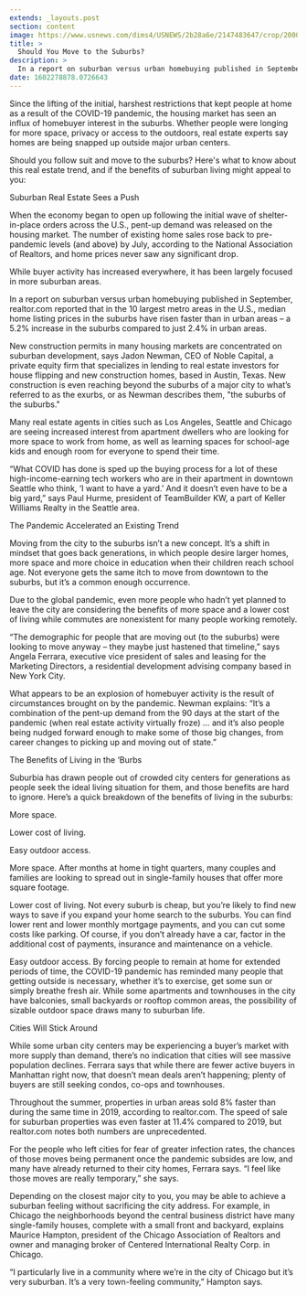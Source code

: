 ```yaml
--- 
extends: _layouts.post 
section: content 
image: https://www.usnews.com/dims4/USNEWS/2b28a6e/2147483647/crop/2000x1333%2B0%2B0/resize/1200x1200%3E/quality/85/?url=http%3A%2F%2Fmedia.beam.usnews.com%2F27%2F41%2F98b2003240f39c5cd1fd0b0ed428%2F201008-suburbssunset-stock.jpg 
title: > 
  Should You Move to the Suburbs? 
description: > 
  In a report on suburban versus urban homebuying published in September, realtor.com reported that in the 10 largest metro areas in the U.S., median home listing prices in the suburbs have risen faster than in urban areas – a 5.2% increase in the suburbs compared to just 2.4% in urban areas.New construction is even reaching beyond the suburbs of a major city to what’s referred to as the exurbs, or as Newman describes them, "the suburbs of the suburbs."The Pandemic Accelerated an Existing TrendMoving from the city to the suburbs isn’t a new concept.Not everyone gets the same itch to move from downtown to the suburbs, but it’s a common enough occurrence.Not every suburb is cheap, but you’re likely to find new ways to save if you expand your home search to the suburbs. 
date: 1602278878.0726643 
--- 
```

Since the lifting of the initial, harshest restrictions that kept people at home as a result of the COVID-19 pandemic, the housing market has seen an influx of homebuyer interest in the suburbs. Whether people were longing for more space, privacy or access to the outdoors, real estate experts say homes are being snapped up outside major urban centers.

Should you follow suit and move to the suburbs? Here's what to know about this real estate trend, and if the benefits of suburban living might appeal to you:



Suburban Real Estate Sees a Push

When the economy began to open up following the initial wave of shelter-in-place orders across the U.S., pent-up demand was released on the housing market. The number of existing home sales rose back to pre-pandemic levels (and above) by July, according to the National Association of Realtors, and home prices never saw any significant drop.

While buyer activity has increased everywhere, it has been largely focused in more suburban areas.

In a report on suburban versus urban homebuying published in September, realtor.com reported that in the 10 largest metro areas in the U.S., median home listing prices in the suburbs have risen faster than in urban areas – a 5.2% increase in the suburbs compared to just 2.4% in urban areas.

New construction permits in many housing markets are concentrated on suburban development, says Jadon Newman, CEO of Noble Capital, a private equity firm that specializes in lending to real estate investors for house flipping and new construction homes, based in Austin, Texas. New construction is even reaching beyond the suburbs of a major city to what’s referred to as the exurbs, or as Newman describes them, "the suburbs of the suburbs."

Many real estate agents in cities such as Los Angeles, Seattle and Chicago are seeing increased interest from apartment dwellers who are looking for more space to work from home, as well as learning spaces for school-age kids and enough room for everyone to spend their time.

“What COVID has done is sped up the buying process for a lot of these high-income-earning tech workers who are in their apartment in downtown Seattle who think, ‘I want to have a yard.’ And it doesn’t even have to be a big yard,” says Paul Hurme, president of TeamBuilder KW, a part of Keller Williams Realty in the Seattle area.

The Pandemic Accelerated an Existing Trend

Moving from the city to the suburbs isn’t a new concept. It’s a shift in mindset that goes back generations, in which people desire larger homes, more space and more choice in education when their children reach school age. Not everyone gets the same itch to move from downtown to the suburbs, but it’s a common enough occurrence.

Due to the global pandemic, even more people who hadn’t yet planned to leave the city are considering the benefits of more space and a lower cost of living while commutes are nonexistent for many people working remotely.

“The demographic for people that are moving out (to the suburbs) were looking to move anyway – they maybe just hastened that timeline,” says Angela Ferrara, executive vice president of sales and leasing for the Marketing Directors, a residential development advising company based in New York City.

What appears to be an explosion of homebuyer activity is the result of circumstances brought on by the pandemic. Newman explains: “It’s a combination of the pent-up demand from the 90 days at the start of the pandemic (when real estate activity virtually froze) … and it’s also people being nudged forward enough to make some of those big changes, from career changes to picking up and moving out of state.”

The Benefits of Living in the ‘Burbs

Suburbia has drawn people out of crowded city centers for generations as people seek the ideal living situation for them, and those benefits are hard to ignore. Here’s a quick breakdown of the benefits of living in the suburbs:

More space.

Lower cost of living.

Easy outdoor access.

More space. After months at home in tight quarters, many couples and families are looking to spread out in single-family houses that offer more square footage.

Lower cost of living. Not every suburb is cheap, but you’re likely to find new ways to save if you expand your home search to the suburbs. You can find lower rent and lower monthly mortgage payments, and you can cut some costs like parking. Of course, if you don’t already have a car, factor in the additional cost of payments, insurance and maintenance on a vehicle.

Easy outdoor access. By forcing people to remain at home for extended periods of time, the COVID-19 pandemic has reminded many people that getting outside is necessary, whether it’s to exercise, get some sun or simply breathe fresh air. While some apartments and townhouses in the city have balconies, small backyards or rooftop common areas, the possibility of sizable outdoor space draws many to suburban life.

Cities Will Stick Around

While some urban city centers may be experiencing a buyer’s market with more supply than demand, there’s no indication that cities will see massive population declines. Ferrara says that while there are fewer active buyers in Manhattan right now, that doesn’t mean deals aren’t happening; plenty of buyers are still seeking condos, co-ops and townhouses.

Throughout the summer, properties in urban areas sold 8% faster than during the same time in 2019, according to realtor.com. The speed of sale for suburban properties was even faster at 11.4% compared to 2019, but realtor.com notes both numbers are unprecedented.

For the people who left cities for fear of greater infection rates, the chances of those moves being permanent once the pandemic subsides are low, and many have already returned to their city homes, Ferrara says. “I feel like those moves are really temporary,” she says.

Depending on the closest major city to you, you may be able to achieve a suburban feeling without sacrificing the city address. For example, in Chicago the neighborhoods beyond the central business district have many single-family houses, complete with a small front and backyard, explains Maurice Hampton, president of the Chicago Association of Realtors and owner and managing broker of Centered International Realty Corp. in Chicago.

“I particularly live in a community where we’re in the city of Chicago but it’s very suburban. It’s a very town-feeling community,” Hampton says.